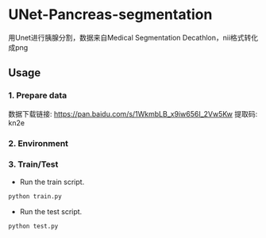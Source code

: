 # UNet-Pancreas-segmentation
用Unet进行胰腺分割，数据来自Medical Segmentation Decathlon，nii格式转化成png
## Usage

### 1. Prepare data
数据下载链接: https://pan.baidu.com/s/1WkmbLB_x9iw656I_2Vw5Kw 提取码: kn2e

### 2. Environment

### 3. Train/Test

- Run the train script. 

```bash
python train.py 
```

- Run the test script.

```bash
python test.py
```

